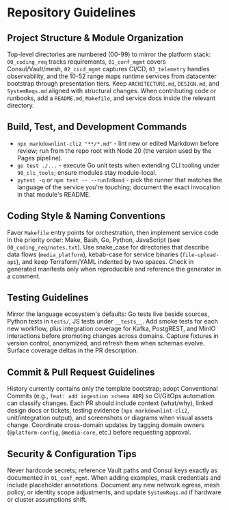 # Repository Guidelines

## Project Structure & Module Organization
Top-level directories are numbered (00-99) to mirror the platform stack: `00_coding_req` tracks requirements, `01_conf_mgmt` covers Consul/Vault/mesh, `02_cicd_mgmt` captures CI/CD, `03_telemetry` handles observability, and the 10-52 range maps runtime services from datacenter bootstrap through presentation tiers. Keep `ARCHITECTURE.md`, `DESIGN.md`, and `SystemReqs.md` aligned with structural changes. When contributing code or runbooks, add a `README.md`, `Makefile`, and service docs inside the relevant directory.

## Build, Test, and Development Commands
- `npx markdownlint-cli2 "**/*.md"` - lint new or edited Markdown before review; run from the repo root with Node 20 (the version used by the Pages pipeline).
- `go test ./...` - execute Go unit tests when extending CLI tooling under `90_cli_tools`; ensure modules stay module-local.
- `pytest -q` or `npm test -- --runInBand` - pick the runner that matches the language of the service you're touching; document the exact invocation in that module's README.

## Coding Style & Naming Conventions
Favor `Makefile` entry points for orchestration, then implement service code in the priority order: Make, Bash, Go, Python, JavaScript (see `00_coding_req/notes.txt`). Use snake_case for directories that describe data flows (`media_platform`), kebab-case for service binaries (`file-upload-api`), and keep Terraform/YAML indented by two spaces. Check in generated manifests only when reproducible and reference the generator in a comment.

## Testing Guidelines
Mirror the language ecosystem's defaults: Go tests live beside sources, Python tests in `tests/`, JS tests under `__tests__`. Add smoke tests for each new workflow, plus integration coverage for Kafka, PostgREST, and MinIO interactions before promoting changes across domains. Capture fixtures in version control, anonymized, and refresh them when schemas evolve. Surface coverage deltas in the PR description.

## Commit & Pull Request Guidelines
History currently contains only the template bootstrap; adopt Conventional Commits (e.g., `feat: add ingestion schema ADR`) so CI/GitOps automation can classify changes. Each PR should include context (what/why), linked design docs or tickets, testing evidence (`npx markdownlint-cli2`, unit/integration output), and screenshots or diagrams when visual assets change. Coordinate cross-domain updates by tagging domain owners (`@platform-config`, `@media-core`, etc.) before requesting approval.

## Security & Configuration Tips
Never hardcode secrets; reference Vault paths and Consul keys exactly as documented in `01_conf_mgmt`. When adding examples, mask credentials and include placeholder annotations. Document any new network egress, mesh policy, or identity scope adjustments, and update `SystemReqs.md` if hardware or cluster assumptions shift.
